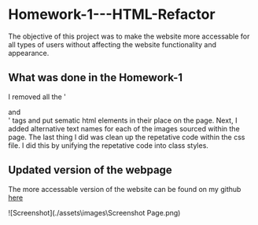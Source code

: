 # Homework-1---HTML-Refactor
The objective of this project was to make the website more accessable for all types of users without affecting the website functionality and appearance.

## What was done in the Homework-1
I removed all the '<div> and </div>' tags and put sematic html elements in their place on the page.
Next, I added alternative text names for each of the images sourced within the page. 
The last thing I did was clean up the repetative code within the css file. I did this by unifying the repetative code into class styles. 

## Updated version of the webpage
The more accessable version of the website can be found on my github [here](https://kalvinn361.github.io/Homework1_HTML_refactor/)

![Screenshot](./assets\images\Screenshot Page.png)
